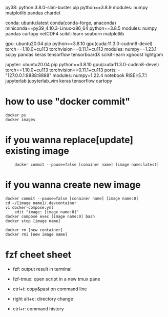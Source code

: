 py38:
    python:3.8.0-slim-buster
    pip
    python==3.8.9
    modules:
        numpy
        matplotlib
        pandas
        chardet

conda:
    ubuntu:latest
    conda(conda-forge, anaconda)
    miniconda==py39_4.10.3-Linux-x86_64
    python==3.8.5
    modules:
        numpy
        pandas
        cartopy
        netCDF4
        scikit-learn
        seaborn
        matplotlib

gpu:
    ubuntu20.04
    pip
    python==3.8.10
    gpu(cuda:11.3.0-cudnn8-devel)
    torch==1.10.0+cu113
    torchvision==0.11.1+cu113
    modules:
        numpy==1.23.1
        scipy
        pandas
        keras
        tensorflow
        tensorboardX
        scikit-learn
        xgboost
        lightgbm

jupyter: 
    ubuntu20.04
    pip
    python==3.8.10
    gpu(cuda:11.3.0-cudnn8-devel)
    torch==1.10.0+cu113
    torchvision==0.11.1+cu113
    ports:
        - "127.0.0.1:8888:8888"
    modules:
        numpy=1.22.4
        notebook
        RISE=5.7.1
        jupyterlab
        jupyterlab_vim
        keras
        tensorflow
        cartopy

# how to use "docker commit" 
```shell
docker ps
docker images
```

# if you wanna replace[update] existing image
```shell
    docker commit --pause=false [conainer name] [image name:latest]
```

# if you wanna create new image
```shell
docker commit --pause=false [conainer name] [image name:0]
cd ~/[image name]/.devcontainer
vi docker-compose.yml
    edit "image: [image name:0]"
docker compose exec [image name:0] bash
docker stop [image name]
```

```shell
docker rm [new container]
docker rmi [new image name]
```

# fzf cheet sheet
- fzf: output result in terminal

- fzf-tmux: open script in a new tmux pane

- ctrl+t: copy&past on command line

- right alt+c: directory change

- ctrl+r: command history
